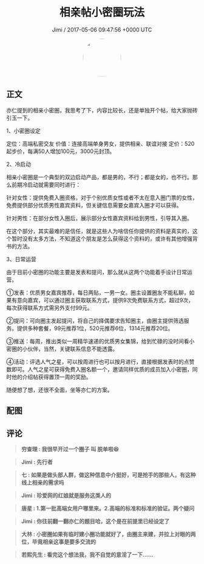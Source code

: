 <h1 align="center">相亲帖小密圈玩法</h1>
<p align="center">
    <a>Jimi / 2017-05-06 09:47:56 &#43;0000 UTC</a>
</p>

<div align="center">
    <img src="https://images.zsxq.com/FiWv5yIogjugrkjGNdMOpLbJJQQg?e=1590940799&amp;token=kIxbL07-8jAj8w1n4s9zv64FuZZNEATmlU_Vm6zD:3hf7dVV6u5P9ulK0iGgaBqJE7yo=" width="100" height="100" style="border:1px solid;border-radius:50%; color:#ffffff"/>
</div>

## 正文

<div>
  

亦仁提到的相亲小密圈，我思考了下，内容比较长，还是单独开个帖，给大家抛砖引玉一下。

1、小密圈设定

定位：高端私密交友
价值：连接高端单身男女，提供相亲、联谊对接
定价：520起步价，每满50人增加100元，3000元封顶。

2、冷启动

相亲小密圈是一个典型的双边启动产品，都是男的，不行；都是女的，也不行。那么前期冷启动就需要同时进行：

针对女性：提供免费入圈资格，对于个别优质女性或者不太在意入圈门票的女性，免费提供部分优质男性嘉宾资料，但关键信息需要女嘉宾入圈才可以获得。

针对男性：在部分女性入圈后，展示部分女性嘉宾资料给到男性，引导其入圈。

在这个部分，其实最难的是信任，就是这些人为啥信任你提供的资料是真实的，这个暂时没有太多方法，不知道这个朋友是怎么获得这个资料的，或许有其他增强背书的方法。

3、日常运营

由于目前小密圈的功能主要是发表和提问，那么就从这两个功能着手设计日常运营。

①发表：优质男女嘉宾推荐，每日两贴，一男一女。圈主设置圈友不能私聊，如果有意向嘉宾，可以通过圈主获取联系方式，提供9次免费联系方式，超过9次，每次获得联系方式需另外支付99元。

②提问：可向圈主发起提问，将自己的择偶要求告知圈主，由圈主提供筛选服务。提供多种套餐，99元推荐1位，520元推荐6位，1314元推荐20位。

③推送：每周，推出类似一周精华速递的优质男女集锦，给到忙碌的没时间看小密圈的小伙伴，当然，关键联系信息不能透露。

④活动：评选人气之星，可以按周进行也可以按月进行，直接根据发表时的点赞数即可。人气之星可获得免费入圈名额一个，邀请同样优质的成员加入小密圈，同时他的介绍帖获得置顶一周的奖励。

随便想了想，还很不全面，坐等亦仁的方案。
</div>

## 配图
<div class="image" align="center">

</div>

## 评论

<div align="left">
<div>

<blockquote >
<span> <strong>穷查理 : 我很早开过一个圈子  叫  脱单啦😆 </strong></span>
</blockquote>

<blockquote >
<span> <strong>Jimi : 先行者 </strong></span>
</blockquote>

<blockquote >
<span> <strong>七 : 如果是做头部人群，做这种信息中介挺好，可是抢手的那些人，有这种线上相亲的需求吗 </strong></span>
</blockquote>

<blockquote >
<span> <strong>Jimi : 珍爱网的红娘就是服务这类人的 </strong></span>
</blockquote>

<blockquote >
<span> <strong>唐星 : 1.第一批高端女用户哪里来。2.高端的标准和标准的验证。两个疑问 </strong></span>
</blockquote>

<blockquote >
<span> <strong>Jimi : 你往前翻一翻亦仁的题目哈，这个是在前提里已经设定了 </strong></span>
</blockquote>

<blockquote >
<span> <strong>大林 : 小密圈如果有临时建小圈功能就好了，由圈主来建，并拉上对眼的两位，毕竟相亲这事是要多交流的 </strong></span>
</blockquote>

<blockquote >
<span> <strong>若熙先生 : 看完这个想法我，我不自觉的意淫了一下…… </strong></span>
</blockquote>

</div>
</div>